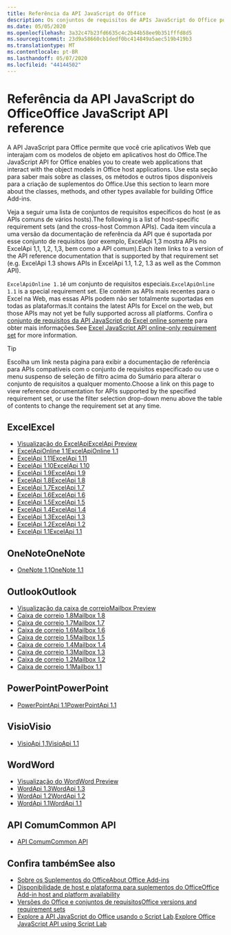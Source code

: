```yaml
---
title: Referência da API JavaScript do Office
description: Os conjuntos de requisitos de APIs JavaScript do Office por host.
ms.date: 05/05/2020
ms.openlocfilehash: 3a32c47b23fd6635c4c2b44b58ee9b351fffd8d5
ms.sourcegitcommit: 23d9a58660cb1dedf0bc414849a5aec519b419b3
ms.translationtype: MT
ms.contentlocale: pt-BR
ms.lasthandoff: 05/07/2020
ms.locfileid: "44144502"
---
```

# <a name="office-javascript-api-reference"></a><span data-ttu-id="f0a76-103">Referência da API JavaScript do Office</span><span class="sxs-lookup"><span data-stu-id="f0a76-103">Office JavaScript API reference</span></span>

<span data-ttu-id="f0a76-104">A API JavaScript para Office permite que você crie aplicativos Web que interajam com os modelos de objeto em aplicativos host do Office.</span><span class="sxs-lookup"><span data-stu-id="f0a76-104">The JavaScript API for Office enables you to create web applications that interact with the object models in Office host applications.</span></span> <span data-ttu-id="f0a76-105">Use esta seção para saber mais sobre as classes, os métodos e outros tipos disponíveis para a criação de suplementos do Office.</span><span class="sxs-lookup"><span data-stu-id="f0a76-105">Use this section to learn more about the classes, methods, and other types available for building Office Add-ins.</span></span>

<span data-ttu-id="f0a76-106">Veja a seguir uma lista de conjuntos de requisitos específicos do host (e as APIs comuns de vários hosts).</span><span class="sxs-lookup"><span data-stu-id="f0a76-106">The following is a list of host-specific requirement sets (and the cross-host Common APIs).</span></span> <span data-ttu-id="f0a76-107">Cada item vincula a uma versão da documentação de referência da API que é suportada por esse conjunto de requisitos (por exemplo, ExcelApi 1,3 mostra APIs no ExcelApi 1,1, 1,2, 1,3, bem como a API comum).</span><span class="sxs-lookup"><span data-stu-id="f0a76-107">Each item links to a version of the API reference documentation that is supported by that requirement set (e.g. ExcelApi 1.3 shows APIs in ExcelApi 1.1, 1.2, 1.3 as well as the Common API).</span></span>

<span data-ttu-id="f0a76-108">`ExcelApiOnline 1.1`é um conjunto de requisitos especiais.</span><span class="sxs-lookup"><span data-stu-id="f0a76-108">`ExcelApiOnline 1.1` is a special requirement set.</span></span> <span data-ttu-id="f0a76-109">Ele contém as APIs mais recentes para o Excel na Web, mas essas APIs podem não ser totalmente suportadas em todas as plataformas.</span><span class="sxs-lookup"><span data-stu-id="f0a76-109">It contains the latest APIs for Excel on the web, but those APIs may not yet be fully supported across all platforms.</span></span> <span data-ttu-id="f0a76-110">Confira o [conjunto de requisitos da API JavaScript do Excel online somente](/office/dev/add-ins/reference/requirement-sets/excel-api-online-requirement-set) para obter mais informações.</span><span class="sxs-lookup"><span data-stu-id="f0a76-110">See [Excel JavaScript API online-only requirement set](/office/dev/add-ins/reference/requirement-sets/excel-api-online-requirement-set) for more information.</span></span>

> [!TIP]
> <span data-ttu-id="f0a76-111">Escolha um link nesta página para exibir a documentação de referência para APIs compatíveis com o conjunto de requisitos especificado ou use o menu suspenso de seleção de filtro acima do Sumário para alterar o conjunto de requisitos a qualquer momento.</span><span class="sxs-lookup"><span data-stu-id="f0a76-111">Choose a link on this page to view reference documentation for APIs supported by the specified requirement set, or use the filter selection drop-down menu above the table of contents to change the requirement set at any time.</span></span>

## <a name="excel"></a><span data-ttu-id="f0a76-112">Excel</span><span class="sxs-lookup"><span data-stu-id="f0a76-112">Excel</span></span>

- [<span data-ttu-id="f0a76-113">Visualização do ExcelApi</span><span class="sxs-lookup"><span data-stu-id="f0a76-113">ExcelApi Preview</span></span>](/javascript/api/excel?view=excel-js-preview)
- [<span data-ttu-id="f0a76-114">ExcelApiOnline 1,1</span><span class="sxs-lookup"><span data-stu-id="f0a76-114">ExcelApiOnline 1.1</span></span>](/javascript/api/excel?view=excel-js-online)
- [<span data-ttu-id="f0a76-115">ExcelApi 1,11</span><span class="sxs-lookup"><span data-stu-id="f0a76-115">ExcelApi 1.11</span></span>](/javascript/api/excel?view=excel-js-1.11)
- [<span data-ttu-id="f0a76-116">ExcelApi 1.10</span><span class="sxs-lookup"><span data-stu-id="f0a76-116">ExcelApi 1.10</span></span>](/javascript/api/excel?view=excel-js-1.10)
- [<span data-ttu-id="f0a76-117">ExcelApi 1.9</span><span class="sxs-lookup"><span data-stu-id="f0a76-117">ExcelApi 1.9</span></span>](/javascript/api/excel?view=excel-js-1.9)
- [<span data-ttu-id="f0a76-118">ExcelApi 1.8</span><span class="sxs-lookup"><span data-stu-id="f0a76-118">ExcelApi 1.8</span></span>](/javascript/api/excel?view=excel-js-1.8)
- [<span data-ttu-id="f0a76-119">ExcelApi 1.7</span><span class="sxs-lookup"><span data-stu-id="f0a76-119">ExcelApi 1.7</span></span>](/javascript/api/excel?view=excel-js-1.7)
- [<span data-ttu-id="f0a76-120">ExcelApi 1.6</span><span class="sxs-lookup"><span data-stu-id="f0a76-120">ExcelApi 1.6</span></span>](/javascript/api/excel?view=excel-js-1.6)
- [<span data-ttu-id="f0a76-121">ExcelApi 1.5</span><span class="sxs-lookup"><span data-stu-id="f0a76-121">ExcelApi 1.5</span></span>](/javascript/api/excel?view=excel-js-1.5)
- [<span data-ttu-id="f0a76-122">ExcelApi 1.4</span><span class="sxs-lookup"><span data-stu-id="f0a76-122">ExcelApi 1.4</span></span>](/javascript/api/excel?view=excel-js-1.4)
- [<span data-ttu-id="f0a76-123">ExcelApi 1.3</span><span class="sxs-lookup"><span data-stu-id="f0a76-123">ExcelApi 1.3</span></span>](/javascript/api/excel?view=excel-js-1.3)
- [<span data-ttu-id="f0a76-124">ExcelApi 1.2</span><span class="sxs-lookup"><span data-stu-id="f0a76-124">ExcelApi 1.2</span></span>](/javascript/api/excel?view=excel-js-1.2)
- [<span data-ttu-id="f0a76-125">ExcelApi 1.1</span><span class="sxs-lookup"><span data-stu-id="f0a76-125">ExcelApi 1.1</span></span>](/javascript/api/excel?view=excel-js-1.1)

## <a name="onenote"></a><span data-ttu-id="f0a76-126">OneNote</span><span class="sxs-lookup"><span data-stu-id="f0a76-126">OneNote</span></span>

- [<span data-ttu-id="f0a76-127">OneNote 1,1</span><span class="sxs-lookup"><span data-stu-id="f0a76-127">OneNote 1.1</span></span>](/javascript/api/onenote?view=onenote-js-1.1)

## <a name="outlook"></a><span data-ttu-id="f0a76-128">Outlook</span><span class="sxs-lookup"><span data-stu-id="f0a76-128">Outlook</span></span>

- [<span data-ttu-id="f0a76-129">Visualização da caixa de correio</span><span class="sxs-lookup"><span data-stu-id="f0a76-129">Mailbox Preview</span></span>](/javascript/api/outlook?view=outlook-js-preview)
- [<span data-ttu-id="f0a76-130">Caixa de correio 1.8</span><span class="sxs-lookup"><span data-stu-id="f0a76-130">Mailbox 1.8</span></span>](/javascript/api/outlook?view=outlook-js-1.8)
- [<span data-ttu-id="f0a76-131">Caixa de correio 1.7</span><span class="sxs-lookup"><span data-stu-id="f0a76-131">Mailbox 1.7</span></span>](/javascript/api/outlook?view=outlook-js-1.7)
- [<span data-ttu-id="f0a76-132">Caixa de correio 1.6</span><span class="sxs-lookup"><span data-stu-id="f0a76-132">Mailbox 1.6</span></span>](/javascript/api/outlook?view=outlook-js-1.6)
- [<span data-ttu-id="f0a76-133"> Caixa de correio 1.5</span><span class="sxs-lookup"><span data-stu-id="f0a76-133">Mailbox 1.5</span></span>](/javascript/api/outlook?view=outlook-js-1.5)
- [<span data-ttu-id="f0a76-134"> Caixa de correio 1.4</span><span class="sxs-lookup"><span data-stu-id="f0a76-134">Mailbox 1.4</span></span>](/javascript/api/outlook?view=outlook-js-1.4)
- [<span data-ttu-id="f0a76-135"> Caixa de correio 1.3</span><span class="sxs-lookup"><span data-stu-id="f0a76-135">Mailbox 1.3</span></span>](/javascript/api/outlook?view=outlook-js-1.3)
- [<span data-ttu-id="f0a76-136">Caixa de correio 1.2</span><span class="sxs-lookup"><span data-stu-id="f0a76-136">Mailbox 1.2</span></span>](/javascript/api/outlook?view=outlook-js-1.2)
- [<span data-ttu-id="f0a76-137"> Caixa de correio 1.1</span><span class="sxs-lookup"><span data-stu-id="f0a76-137">Mailbox 1.1</span></span>](/javascript/api/outlook?view=outlook-js-1.1)

## <a name="powerpoint"></a><span data-ttu-id="f0a76-138">PowerPoint</span><span class="sxs-lookup"><span data-stu-id="f0a76-138">PowerPoint</span></span>

- [<span data-ttu-id="f0a76-139">PowerPointApi 1.1</span><span class="sxs-lookup"><span data-stu-id="f0a76-139">PowerPointApi 1.1</span></span>](/javascript/api/powerpoint?view=powerpoint-js-1.1)

## <a name="visio"></a><span data-ttu-id="f0a76-140">Visio</span><span class="sxs-lookup"><span data-stu-id="f0a76-140">Visio</span></span>

- [<span data-ttu-id="f0a76-141">VisioApi 1,1</span><span class="sxs-lookup"><span data-stu-id="f0a76-141">VisioApi 1.1</span></span>](/javascript/api/visio?view=visio-js-1.1)

## <a name="word"></a><span data-ttu-id="f0a76-142">Word</span><span class="sxs-lookup"><span data-stu-id="f0a76-142">Word</span></span>

- [<span data-ttu-id="f0a76-143">Visualização do Word</span><span class="sxs-lookup"><span data-stu-id="f0a76-143">Word Preview</span></span>](/javascript/api/word?view=word-js-preview)
- [<span data-ttu-id="f0a76-144">WordApi 1.3</span><span class="sxs-lookup"><span data-stu-id="f0a76-144">WordApi 1.3</span></span>](/javascript/api/word?view=word-js-1.3)
- [<span data-ttu-id="f0a76-145">WordApi 1.2</span><span class="sxs-lookup"><span data-stu-id="f0a76-145">WordApi 1.2</span></span>](/javascript/api/word?view=word-js-1.2)
- [<span data-ttu-id="f0a76-146">WordApi 1.1</span><span class="sxs-lookup"><span data-stu-id="f0a76-146">WordApi 1.1</span></span>](/javascript/api/word?view=word-js-1.1)

## <a name="common-api"></a><span data-ttu-id="f0a76-147">API Comum</span><span class="sxs-lookup"><span data-stu-id="f0a76-147">Common API</span></span>

- [<span data-ttu-id="f0a76-148">API Comum</span><span class="sxs-lookup"><span data-stu-id="f0a76-148">Common API</span></span>](/javascript/api/office?view=common-js)

## <a name="see-also"></a><span data-ttu-id="f0a76-149">Confira também</span><span class="sxs-lookup"><span data-stu-id="f0a76-149">See also</span></span>

- [<span data-ttu-id="f0a76-150">Sobre os Suplementos do Office</span><span class="sxs-lookup"><span data-stu-id="f0a76-150">About Office Add-ins</span></span>](/office/dev/add-ins/overview)
- [<span data-ttu-id="f0a76-151">Disponibilidade de host e plataforma para suplementos do Office</span><span class="sxs-lookup"><span data-stu-id="f0a76-151">Office Add-in host and platform availability</span></span>](/office/dev/add-ins/overview/office-add-in-availability)
- [<span data-ttu-id="f0a76-152">Versões do Office e conjuntos de requisitos</span><span class="sxs-lookup"><span data-stu-id="f0a76-152">Office versions and requirement sets</span></span>](/office/dev/add-ins/develop/office-versions-and-requirement-sets)
- <span data-ttu-id="f0a76-153">[Explore a API JavaScript do Office usando o Script Lab](/office/dev/add-ins/overview/explore-with-script-lab).</span><span class="sxs-lookup"><span data-stu-id="f0a76-153">[Explore Office JavaScript API using Script Lab](/office/dev/add-ins/overview/explore-with-script-lab)</span></span>
